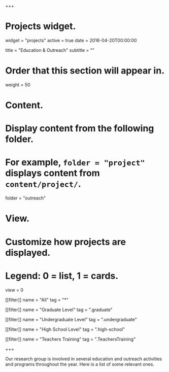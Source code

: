 +++
# Projects widget.
widget = "projects"
active = true
date = 2016-04-20T00:00:00

title = "Education & Outreach"
subtitle = ""

# Order that this section will appear in.
weight = 50

# Content.
# Display content from the following folder.
# For example, `folder = "project"` displays content from `content/project/`.
folder = "outreach"

# View.
# Customize how projects are displayed.
# Legend: 0 = list, 1 = cards.
view = 0


[[filter]]
  name = "All"
  tag = "*"

[[filter]]
   name = "Graduate Level"
   tag = ".graduate"

   
 [[filter]]
   name = "Undergraduate Level"
   tag = ".undergraduate"
   
   
   [[filter]]
   name = "High School Level"
   tag = ".high-school"
   
  [[filter]]
   name = "Teachers Training"
   tag = ".TeachersTraining"
   
   
+++



Our research group is involved in several education and outreach activities and programs throughout the year. Here is a list of some relevant ones.



